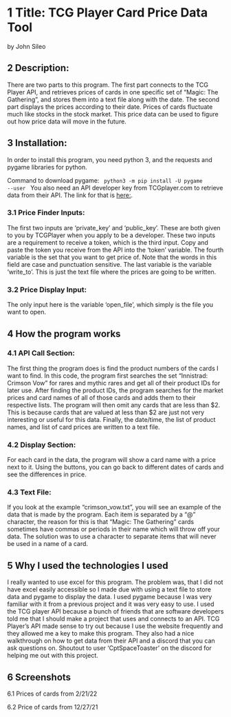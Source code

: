 # 1 Title: TCG Player Card Price Data Tool 

by John Sileo 

## 2 Description: 

There are two parts to this program. The first part connects to the TCG Player API, and retrieves prices of cards in one specific set of “Magic: The Gathering”, and stores them into a text file along with the date. The second part displays the prices according to their date. Prices of cards fluctuate much like stocks in the stock market. This price data can be used to figure out how price data will move in the future. 

## 3 Installation: 

In order to install this program, you need python 3, and the requests and pygame libraries for python. 

Command to download pygame:
<code> python3 -m pip install -U pygame --user </code>
You also need an API developer key from TCGplayer.com to retrieve data from their API. The link for that is [here:](https://docs.tcgplayer.com/docs/getting-started). 


### 3.1 Price Finder Inputs: 

The first two inputs are ‘private_key’ and ‘public_key’. These are both given to you by TCGPlayer when you apply to be a developer. These two inputs are a requirement to receive a token, which is the third input. Copy and paste the token you receive from the API into the ‘token’ variable. The fourth variable is the set that you want to get price of. Note that the words in this field are case and punctuation sensitive. The last variable is the variable ‘write_to’. This is just the text file where the prices are going to be written. 

### 3.2 Price Display Input: 

The only input here is the variable ‘open_file’, which simply is the file you want to open. 

## 4 How the program works 

### 4.1 API Call Section: 

The first thing the program does is find the product numbers of the cards I want to find. In this code, the program first searches the set “Innistrad: Crimson Vow” for rares and mythic rares and get all of their product IDs for later use. After finding the product IDs, the program searches for the market prices and card names of all of those cards and adds them to their respective lists. The program will then omit any cards that are less than $2. This is because cards that are valued at less than $2 are just not very interesting or useful for this data. Finally, the date/time, the list of product names, and list of card prices are written to a text file.  


### 4.2 Display Section:

For each card in the data, the program will show a card name with a price next to it. Using the buttons, you can go back to different dates of cards and see the differences in price. 


### 4.3 Text File:

If you look at the example “crimson_vow.txt”, you will see an example of the data that is made by the program. Each item is separated by a “@” character, the reason for this is that “Magic: The Gathering” cards sometimes have commas or periods in their name which will throw off your data. The solution was to use a character to separate items that will never be used in a name of a card.


## 5 Why I used the technologies I used 

I really wanted to use excel for this program. The problem was, that I did not have excel easily accessible so I made due with using a text file to store data and pygame to display the data. I used pygame because I was very familiar with it from a previous project and it was very easy to use. I used the TCG player API because a bunch of friends that are software developers told me that I should make a project that uses and connects to an API. TCG Player’s API made sense to try out because I use the website frequently and they allowed me a key to make this program. They also had a nice walkthrough on how to get data from their API and a discord that you can ask questions on. Shoutout to user ‘CptSpaceToaster’ on the discord for helping me out with this project. 

## 6 Screenshots 

6.1 Prices of cards from 2/21/22 

6.2 Price of cards from 12/27/21 

